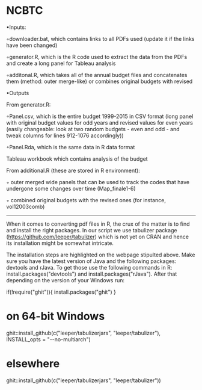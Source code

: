# NCBTC
•Inputs:


◦downloader.bat, which contains links to all PDFs used (update it if the links have been changed)

◦generator.R, which is the R code used to extract the data from the PDFs and create a long panel for Tableau analysis

◦additonal.R, which takes all of the annual budget files and concatenates them (method: outer merge-like) or combines original budgets with revised

•Outputs

From generator.R:

◦Panel.csv, which is the entire budget 1999-2015 in CSV format (long panel with original budget values for odd years and revised values for even years (easily changeable: look at two random budgets - even and odd - and tweak columns for lines 912-1076 accordingly))

◦Panel.Rda, which is the same data in R data format

Tableau workbook which contains analysis of the budget

From additional.R (these are stored in R environment):

◦ outer merged wide panels that can be used to track the codes that have undergone some changes over time (Map_finale1-6)

◦ combined original budgets with the revised ones (for instance, vol12003comb)

--------------------------------
When it comes to converting pdf files in R, the crux of the matter is to find and install the right packages. In our script we use tabulizer package (https://github.com/leeper/tabulizer) which is not yet on CRAN and hence its installation might be somewhat intricate.

The installation steps are highlighted on the webpage stipulted above. Make sure you have the latest version of Java and the following packages: devtools and rJava. To get those use the following commands in R: install.packages("devtools") and install.packages("rJava"). After that depending on the version of your Windows run:

if(!require("ghit")){
    install.packages("ghit")
}
# on 64-bit Windows
ghit::install_github(c("leeper/tabulizerjars", "leeper/tabulizer"), INSTALL_opts = "--no-multiarch")
# elsewhere
ghit::install_github(c("leeper/tabulizerjars", "leeper/tabulizer"))
